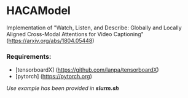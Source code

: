 # HACAModel
Implementation of "Watch, Listen, and Describe: Globally and Locally Aligned Cross-Modal Attentions for Video Captioning" (https://arxiv.org/abs/1804.05448)

### Requirements:
* [tensorboardX] (https://github.com/lanpa/tensorboardX)
* [pytorch] (https://pytorch.org)

*Use example has been provided in **slurm.sh***
